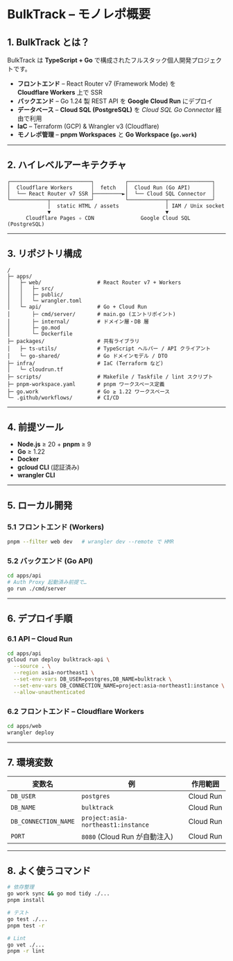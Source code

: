 # BulkTrack – モノレポ概要

## 1. BulkTrack とは？

BulkTrack は **TypeScript + Go** で構成されたフルスタック個人開発プロジェクトです。

* **フロントエンド** – React Router v7 (Framework Mode) を **Cloudflare Workers** 上で SSR
* **バックエンド** – Go 1.24 製 REST API を **Google Cloud Run** にデプロイ
* **データベース** – **Cloud SQL (PostgreSQL)** を *Cloud SQL Go Connector* 経由で利用
* **IaC** – Terraform (GCP) & Wrangler v3 (Cloudflare)
* **モノレポ管理** – **pnpm Workspaces** と **Go Workspace (`go.work`)**

---

## 2. ハイレベルアーキテクチャ

```text
┌──────────────────────────┐          ┌───────────────────────────┐
│  Cloudflare Workers      │  fetch   │  Cloud Run (Go API)       │
│  └── React Router v7 SSR ├─────────►│  └── Cloud SQL Connector  │
└────────────┬─────────────┘          └────────────┬──────────────┘
             │  static HTML / assets               │ IAM / Unix socket
             ▼                                     ▼
      Cloudflare Pages ✧ CDN               Google Cloud SQL (PostgreSQL)
```

---

## 3. リポジトリ構成

```text
/
├─ apps/
│   ├─ web/                  # React Router v7 + Workers
│   │   ├─ src/
│   │   ├─ public/
│   │   └─ wrangler.toml
│   └─ api/                  # Go + Cloud Run
│       ├─ cmd/server/       # main.go (エントリポイント)
│       ├─ internal/         # ドメイン層・DB 層
│       ├─ go.mod
│       └─ Dockerfile
├─ packages/                 # 共有ライブラリ
│   ├─ ts-utils/             # TypeScript ヘルパー / API クライアント
│   └─ go-shared/            # Go ドメインモデル / DTO
├─ infra/                    # IaC (Terraform など)
│   └─ cloudrun.tf
├─ scripts/                  # Makefile / Taskfile / lint スクリプト
├─ pnpm-workspace.yaml       # pnpm ワークスペース定義
├─ go.work                   # Go ≥ 1.22 ワークスペース
└─ .github/workflows/        # CI/CD
```

---

## 4. 前提ツール

* **Node.js** ≥ 20 + **pnpm** ≥ 9
* **Go** ≥ 1.22
* **Docker**
* **gcloud CLI** (認証済み)
* **wrangler CLI**

---

## 5. ローカル開発

### 5.1 フロントエンド (Workers)

```bash
pnpm --filter web dev   # wrangler dev --remote で HMR
```

### 5.2 バックエンド (Go API)

```bash
cd apps/api
# Auth Proxy 起動済み前提で…
go run ./cmd/server
```

---

## 6. デプロイ手順

### 6.1 API – Cloud Run

```bash
cd apps/api
gcloud run deploy bulktrack-api \
  --source . \
  --region asia-northeast1 \
  --set-env-vars DB_USER=postgres,DB_NAME=bulktrack \
  --set-env-vars DB_CONNECTION_NAME=project:asia-northeast1:instance \
  --allow-unauthenticated
```

### 6.2 フロントエンド – Cloudflare Workers

```bash
cd apps/web
wrangler deploy
```

---

## 7. 環境変数

| 変数名 | 例 | 作用範囲 |
|--------|----|-----------|
| `DB_USER` | `postgres` | Cloud Run |
| `DB_NAME` | `bulktrack` | Cloud Run |
| `DB_CONNECTION_NAME` | `project:asia-northeast1:instance` | Cloud Run |
| `PORT` | `8080` (Cloud Run が自動注入) | Cloud Run |

---

## 8. よく使うコマンド

```bash
# 依存整理
go work sync && go mod tidy ./...
pnpm install

# テスト
go test ./...
pnpm test -r

# Lint
go vet ./...
pnpm -r lint
```
